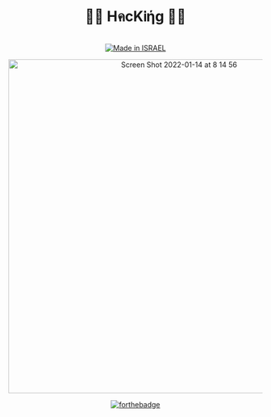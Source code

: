 <div align="center">

<h1> 👨‍💻 HคcKᎥήg 👨‍💻 </h1>

<a href=""><br><img title="Made in ISRAEL" src="https://img.shields.io/badge/MADE%20IN-ISRAEL-blue?style=for-the-badge"></a>

<img width="661" alt="Screen Shot 2022-01-14 at 8 14 56" src="https://user-images.githubusercontent.com/51442719/149460662-3f355d8c-a1fd-413e-8ad5-7881e97cc899.png">
  
[![forthebadge](https://forthebadge.com/images/badges/built-with-love.svg)](https://forthebadge.com)

